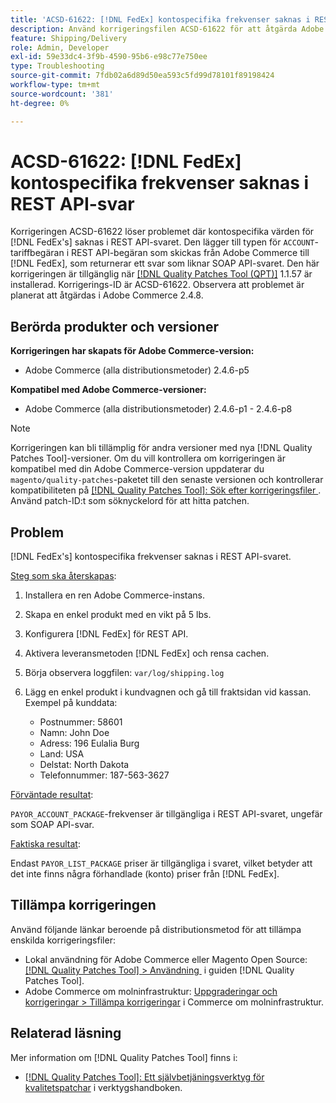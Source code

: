 ```yaml
---
title: 'ACSD-61622: [!DNL FedEx] kontospecifika frekvenser saknas i REST API-svar'
description: Använd korrigeringsfilen ACSD-61622 för att åtgärda Adobe Commerce-problemet där  [!DNL FedEx] kontospecifika frekvenser saknas i REST API-svaret.
feature: Shipping/Delivery
role: Admin, Developer
exl-id: 59e33dc4-3f9b-4590-95b6-e98c77e750ee
type: Troubleshooting
source-git-commit: 7fdb02a6d89d50ea593c5fd99d78101f89198424
workflow-type: tm+mt
source-wordcount: '381'
ht-degree: 0%

---
```


# ACSD-61622: [!DNL FedEx] kontospecifika frekvenser saknas i REST API-svar

Korrigeringen ACSD-61622 löser problemet där kontospecifika värden för [!DNL FedEx's] saknas i REST API-svaret. Den lägger till typen för `ACCOUNT`-tariffbegäran i REST API-begäran som skickas från Adobe Commerce till [!DNL FedEx], som returnerar ett svar som liknar SOAP API-svaret. Den här korrigeringen är tillgänglig när [[!DNL Quality Patches Tool (QPT)]](/help/tools/quality-patches-tool/quality-patches-tool-to-self-serve-quality-patches.md) 1.1.57 är installerad. Korrigerings-ID är ACSD-61622. Observera att problemet är planerat att åtgärdas i Adobe Commerce 2.4.8.

## Berörda produkter och versioner

**Korrigeringen har skapats för Adobe Commerce-version:**

* Adobe Commerce (alla distributionsmetoder) 2.4.6-p5

**Kompatibel med Adobe Commerce-versioner:**

* Adobe Commerce (alla distributionsmetoder) 2.4.6-p1 - 2.4.6-p8

>[!NOTE]
>
>Korrigeringen kan bli tillämplig för andra versioner med nya [!DNL Quality Patches Tool]-versioner. Om du vill kontrollera om korrigeringen är kompatibel med din Adobe Commerce-version uppdaterar du `magento/quality-patches`-paketet till den senaste versionen och kontrollerar kompatibiliteten på [[!DNL Quality Patches Tool]: Sök efter korrigeringsfiler &#x200B;](https://experienceleague.adobe.com/tools/commerce-quality-patches/index.html?lang=sv-SE). Använd patch-ID:t som söknyckelord för att hitta patchen.

## Problem

[!DNL FedEx's] kontospecifika frekvenser saknas i REST API-svaret.

<u>Steg som ska återskapas</u>:

1. Installera en ren Adobe Commerce-instans.
1. Skapa en enkel produkt med en vikt på 5 lbs.
1. Konfigurera [!DNL FedEx] för REST API.
1. Aktivera leveransmetoden [!DNL FedEx] och rensa cachen.
1. Börja observera loggfilen: `var/log/shipping.log`
1. Lägg en enkel produkt i kundvagnen och gå till fraktsidan vid kassan. Exempel på kunddata:

   * Postnummer: 58601
   * Namn: John Doe
   * Adress: 196 Eulalia Burg
   * Land: USA
   * Delstat: North Dakota
   * Telefonnummer: 187-563-3627

<u>Förväntade resultat</u>:

`PAYOR_ACCOUNT_PACKAGE`-frekvenser är tillgängliga i REST API-svaret, ungefär som SOAP API-svar.

<u>Faktiska resultat</u>:

Endast `PAYOR_LIST_PACKAGE` priser är tillgängliga i svaret, vilket betyder att det inte finns några förhandlade (konto) priser från [!DNL FedEx].

## Tillämpa korrigeringen

Använd följande länkar beroende på distributionsmetod för att tillämpa enskilda korrigeringsfiler:

* Lokal användning för Adobe Commerce eller Magento Open Source: [[!DNL Quality Patches Tool] > Användning &#x200B;](/help/tools/quality-patches-tool/usage.md) i guiden [!DNL Quality Patches Tool].
* Adobe Commerce om molninfrastruktur: [Uppgraderingar och korrigeringar > Tillämpa korrigeringar](https://experienceleague.adobe.com/docs/commerce-cloud-service/user-guide/develop/upgrade/apply-patches.html?lang=sv-SE) i Commerce om molninfrastruktur.

## Relaterad läsning

Mer information om [!DNL Quality Patches Tool] finns i:

* [[!DNL Quality Patches Tool]: Ett självbetjäningsverktyg för kvalitetspatchar](/help/tools/quality-patches-tool/quality-patches-tool-to-self-serve-quality-patches.md) i verktygshandboken.
